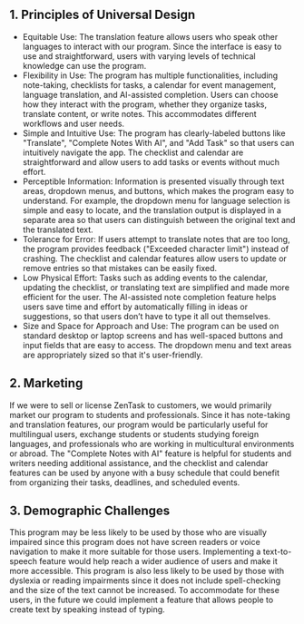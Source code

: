 ## 1. Principles of Universal Design
- Equitable Use: The translation feature allows users who speak other languages to interact with our program. Since the
  interface is easy to use and straightforward, users with varying levels of technical knowledge can use the program.
- Flexibility in Use: The program has multiple functionalities, including note-taking, checklists for tasks, a calendar
  for event management, language translation, and AI-assisted completion. Users can choose how they interact with the
  program, whether they organize tasks, translate content, or write notes. This accommodates different workflows and
  user needs.
- Simple and Intuitive Use: The program has clearly-labeled buttons like "Translate", "Complete Notes With AI", and "Add
  Task" so that users can intuitively navigate the app. The checklist and calendar are straightforward and allow users to
  add tasks or events without much effort.
- Perceptible Information: Information is presented visually through text areas, dropdown menus, and buttons, which makes
  the program easy to understand. For example, the dropdown menu for language selection is simple and easy to locate,
  and the translation output is displayed in a separate area so that users can distinguish between the original text and
  the translated text.
- Tolerance for Error: If users attempt to translate notes that are too long, the program provides feedback ("Exceeded
  character limit") instead of crashing. The checklist and calendar features allow users to update or remove entries so
  that mistakes can be easily fixed.
- Low Physical Effort: Tasks such as adding events to the calendar, updating the checklist, or translating text are
  simplified and made more efficient for the user. The AI-assisted note completion feature helps users save time and effort
  by automatically filling in ideas or suggestions, so that users don’t have to type it all out themselves.
- Size and Space for Approach and Use: The program can be used on standard desktop or laptop screens and has well-spaced
  buttons and input fields that are easy to access. The dropdown menu and text areas are appropriately sized so that it's
  user-friendly.

## 2. Marketing
If we were to sell or license ZenTask to customers, we would primarily market our program to students and professionals.
Since it has note-taking and translation features, our program would be particularly useful for multilingual users,
exchange students or students studying foreign languages, and professionals who are working in multicultural environments
or abroad. The "Complete Notes with AI" feature is helpful for students and writers needing additional assistance, and
the checklist and calendar features can be used by anyone with a busy schedule that could benefit from organizing their
tasks, deadlines, and scheduled events.

## 3. Demographic Challenges
This program may be less likely to be used by those who are visually impaired since this program does not have
screen readers or voice navigation to make it more suitable for those users. Implementing a text-to-speech feature
would help reach a wider audience of users and make it more accessible. This program is also less likely to be
used by those with dyslexia or reading impairments since it does not include spell-checking and the size of the text cannot
be increased. To accommodate for these users, in the future we could implement a feature that allows people to create
text by speaking instead of typing.
